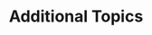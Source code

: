 ---
title: "Additional Topics"
linkTitle: "Additional Topics"
description: "TrueNAS reference articles, legacy documentation links, and various articles authored by the user community."
type: docs
weight: 8
---